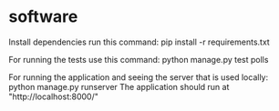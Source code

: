 # software
Install dependencies run this command: 
pip install -r requirements.txt

For running the tests use this command: 
python manage.py test polls

For running the application and seeing the server that is used locally:
python manage.py runserver
The application should run at "http://localhost:8000/"
